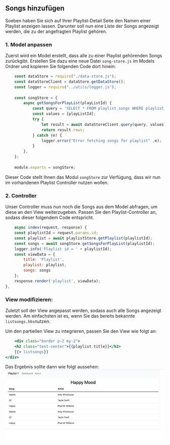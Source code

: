 ## Songs hinzufügen

Soeben haben Sie sich auf Ihrer Playlist-Detail Seite den Namen einer Playlist anzeigen lassen.
Darunter soll nun eine Liste der Songs angezeigt werden, die zu der angefragten Playlist gehören.

### 1. Model anpassen
Zuerst wird ein Model erstellt, dass alle zu einer Playlist gehörenden Songs zurückgibt.
Erstellen Sie dazu eine neue Datei `song-store.js` im Models Ordner und kopieren Sie folgenden Code dort hinein:

~~~ js
    const dataStore = require("./data-store.js"); 
    const dataStoreClient = dataStore.getDataStore(); 
    const logger = require("../utils/logger.js"); 
     
    const songStore = { 
        async getSongsForPlayList(playListId) { 
            const query = 'SELECT * FROM playlist_songs WHERE playlist_id=$1'; 
            const values = [playListId]; 
            try { 
                let result = await dataStoreClient.query(query, values); 
                return result.rows; 
            } catch (e) { 
                logger.error("Error fetching songs for playlist" ,e); 
            } 
        }, 
    }; 
     
    module.exports = songStore; 
~~~

Dieser Code stellt Ihnen das Modul `songStore` zur Verfügung, dass wir nun im vorhandenen Playlist Controller nutzen wollen.

### 2. Controller
Unser Controller muss nun noch die Songs aus dem Model abfragen, um diese an den View weiterzugeben.
Passen Sie den Playlist-Controller an, sodass dieser folgendem Code entspricht.

~~~ js
    async index(request, response) { 
    const playlistId = request.params.id; 
    const playlist = await playlistStore.getPlaylist(playlistId); 
    const songs = await songStore.getSongsForPlayList(playlistId); 
    logger.info('Playlist id = ' + playlistId); 
    const viewData = { 
        title: 'Playlist', 
        playlist: playlist, 
        songs: songs 
    }; 
    response.render('playlist', viewData); 
}, 
~~~

### View modifizieren:
Zuletzt soll der View angepasst werden, sodass auch alle Songs angezeigt werden. Am einfachsten ist es, wenn Sie das bereits bekannte `listsongs.hbs`nutzen.

Um den partiellen View zu integrieren, passen Sie den View wie folgt an:
~~~ handlebars
    <div class="border p-2 my-2"> 
    <h2 class="text-center">{{playlist.title}}</h2> 
    {{> listsongs}} 
</div> 
~~~

Das Ergebnis sollte dann wie folgt aussehen:
![img.png](img/Anpassung_07.png)